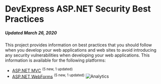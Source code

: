 # DevExpress ASP.NET Security Best Practices

##### Updated March 26, 2020

This project provides information on best practices that you should follow when you develop your web applications and web sites to avoid introducing any security vulnerabilities when developing your web applications. This information is available for the following platforms:

* [ASP.NET MVC](https://github.com/DevExpress/aspnet-security-bestpractices/tree/master/SecurityBestPractices.Mvc) <sup>(5 new, 1 updated)</sup>
* [ASP.NET WebForms](https://github.com/DevExpress/aspnet-security-bestpractices/tree/master/SecurityBestPractices.WebForms) <sup>(5 new, 1 updated)</sup>
![Analytics](https://ga-beacon.appspot.com/UA-129603086-1/aspnet-security-bestpractices-overview-page?pixel) 
